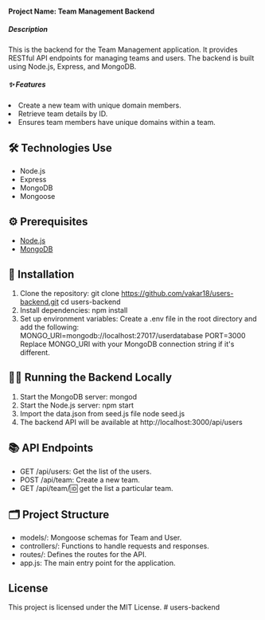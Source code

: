 
<h4>Project Name: Team Management Backend</h4>

<h5>Description</h5>

<p>This is the backend for the Team Management application. It provides RESTful API endpoints for managing teams and users. The backend is built using Node.js, Express, and MongoDB.</p>

<h5> ✨ Features</h5>

<li>Create a new team with unique domain members.</li>
<li>Retrieve team details by ID.</li>
<li>Ensures team members have unique domains within a team.</li>

## 🛠️ **Technologies Use**

- Node.js
- Express
- MongoDB
- Mongoose

## ⚙️ **Prerequisites**
- [Node.js](https://nodejs.org/)
- [MongoDB](https://www.mongodb.com/)

## 🚀 **Installation**

1. Clone the repository:
   git clone https://github.com/vakar18/users-backend.git
   cd users-backend
2. Install dependencies:
   npm install
3. Set up environment variables:
   Create a .env file in the root directory and add the following:
   MONGO_URI=mongodb://localhost:27017/userdatabase
   PORT=3000
   Replace MONGO_URI with your MongoDB connection string if it's different.

## 🏃‍♂️ **Running the Backend Locally**

1. Start the MongoDB server:
   mongod
2. Start the Node.js server:
   npm start
3. Import the data.json from seed.js file
   node seed.js
4. The backend API will be available at http://localhost:3000/api/users

## 📚 **API Endpoints**

- GET /api/users: Get the list of the users.
- POST /api/team: Create a new team.
- GET /api/team/:id: get the list a particular team.

## 🗂️ **Project Structure**

- models/: Mongoose schemas for Team and User.
- controllers/: Functions to handle requests and responses.
- routes/: Defines the routes for the API.
- app.js: The main entry point for the application.

## **License**
This project is licensed under the MIT License.
#   u s e r s - b a c k e n d 
 
 
